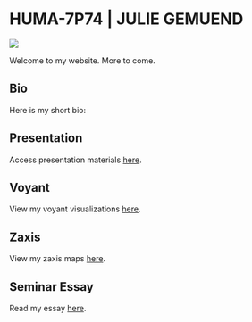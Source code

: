 # HUMA-7P74 | JULIE GEMUEND

![](https://live.staticflickr.com/2151/1572189529_63849e614e_b.jpg)

Welcome to my website. More to come.

## Bio

Here is my short bio:

## Presentation

Access presentation materials [here](presentation).

## Voyant

View my voyant visualizations [here](voyant).

## Zaxis

View my zaxis maps [here](zaxis).

## Seminar Essay

Read my essay [here](essay).
